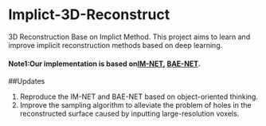 # Implict-3D-Reconstruct
3D Reconstruction Base on Implict Method. This project aims to learn and improve implicit reconstruction methods based on deep learning.
#### Note1:Our implementation is based on[IM-NET](https://github.com/czq142857/IM-NET-pytorch), [BAE-NET](https://github.com/czq142857/BAE-NET).
##Updates
  1. Reproduce the IM-NET and BAE-NET based on object-oriented thinking.
  2. Improve the sampling algorithm to alleviate the problem of holes in the reconstructed surface caused by inputting large-resolution voxels.
